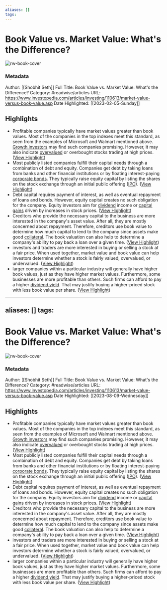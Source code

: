 ```yaml
---
aliases: []
tags:
---
```

# Book Value vs. Market Value: What's the Difference?

![rw-book-cover](https://www.investopedia.com/thmb/j2VPAmQazyEhCymeYmNAU2bosys=/1500x0/filters:no_upscale():max_bytes(150000):strip_icc()/GettyImages-1163568198-b6cea71a0e92435ca5add00ee1ff1049.jpg)
### Metadata
Author: [[Shobhit Seth]]
Full Title: Book Value vs. Market Value: What's the Difference?
Category: #readwise/articles
URL: https://www.investopedia.com/articles/investing/110613/market-value-versus-book-value.asp
Date Highlighted: [[2023-02-05-Sunday]]

## Highlights
- Profitable companies typically have market values greater than book values. Most of the companies in the top indexes meet this standard, as seen from the examples of Microsoft and Walmart mentioned above. [Growth investors](https://www.investopedia.com/terms/g/growthinvesting.asp) may find such companies promising. However, it may also indicate [overvalued](https://www.investopedia.com/terms/o/overvalued.asp) or overbought stocks trading at high prices. ([View Highlight](https://read.readwise.io/read/01grfnereq05yxqt9xnfjyp0qk))
- Most publicly listed companies fulfill their capital needs through a combination of debt and equity. Companies get debt by taking loans from banks and other financial institutions or by floating interest-paying [corporate bonds](https://www.investopedia.com/terms/c/corporatebond.asp). They typically raise equity capital by listing the shares on the stock exchange through an initial public offering ([IPO](https://www.investopedia.com/terms/i/ipo.asp)). ([View Highlight](https://read.readwise.io/read/01grfnddg6b5xjhnc0545pmhjk))
- Debt capital requires payment of interest, as well as eventual repayment of loans and bonds. However, equity capital creates no such obligation for the company. Equity investors aim for [dividend](https://www.investopedia.com/terms/d/dividend.asp) income or [capital gains](https://www.investopedia.com/terms/c/capitalgain.asp) driven by increases in stock prices. ([View Highlight](https://read.readwise.io/read/01grfnc2t2s717ecgvq50pqh6a))
- Creditors who provide the necessary capital to the business are more interested in the company's asset value. After all, they are mostly concerned about repayment. Therefore, creditors use book value to determine how much capital to lend to the company since assets make good [collateral](https://www.investopedia.com/terms/c/collateral.asp). The book valuation can also help to determine a company's ability to pay back a loan over a given time. ([View Highlight](https://read.readwise.io/read/01grfndsbken46bb9xqya63bcj))
- investors and traders are more interested in buying or selling a stock at a fair price. When used together, market value and book value can help investors determine whether a stock is fairly valued, overvalued, or undervalued. ([View Highlight](https://read.readwise.io/read/01grfne0e3kkhy22h5h2ccmcz2))
- larger companies within a particular industry will generally have higher book values, just as they have higher market values. Furthermore, some businesses are more profitable than others. Such firms can afford to pay a higher [dividend yield](https://www.investopedia.com/terms/d/dividendyield.asp). That may justify buying a higher-priced stock with less book value per share. ([View Highlight](https://read.readwise.io/read/01grfnftqdbnv75dhszsxvg3sg))
---
aliases: []
tags:
---
# Book Value vs. Market Value: What's the Difference?

![rw-book-cover](https://www.investopedia.com/thmb/j2VPAmQazyEhCymeYmNAU2bosys=/1500x0/filters:no_upscale():max_bytes(150000):strip_icc()/GettyImages-1163568198-b6cea71a0e92435ca5add00ee1ff1049.jpg)
### Metadata
Author: [[Shobhit Seth]]
Full Title: Book Value vs. Market Value: What's the Difference?
Category: #readwise/articles
URL: https://www.investopedia.com/articles/investing/110613/market-value-versus-book-value.asp
Date Highlighted: [[2023-08-09-Wednesday]]

## Highlights
- Profitable companies typically have market values greater than book values. Most of the companies in the top indexes meet this standard, as seen from the examples of Microsoft and Walmart mentioned above. [Growth investors](https://www.investopedia.com/terms/g/growthinvesting.asp) may find such companies promising. However, it may also indicate [overvalued](https://www.investopedia.com/terms/o/overvalued.asp) or overbought stocks trading at high prices. ([View Highlight](https://read.readwise.io/read/01grfnereq05yxqt9xnfjyp0qk))
- Most publicly listed companies fulfill their capital needs through a combination of debt and equity. Companies get debt by taking loans from banks and other financial institutions or by floating interest-paying [corporate bonds](https://www.investopedia.com/terms/c/corporatebond.asp). They typically raise equity capital by listing the shares on the stock exchange through an initial public offering ([IPO](https://www.investopedia.com/terms/i/ipo.asp)). ([View Highlight](https://read.readwise.io/read/01grfnddg6b5xjhnc0545pmhjk))
- Debt capital requires payment of interest, as well as eventual repayment of loans and bonds. However, equity capital creates no such obligation for the company. Equity investors aim for [dividend](https://www.investopedia.com/terms/d/dividend.asp) income or [capital gains](https://www.investopedia.com/terms/c/capitalgain.asp) driven by increases in stock prices. ([View Highlight](https://read.readwise.io/read/01grfnc2t2s717ecgvq50pqh6a))
- Creditors who provide the necessary capital to the business are more interested in the company's asset value. After all, they are mostly concerned about repayment. Therefore, creditors use book value to determine how much capital to lend to the company since assets make good [collateral](https://www.investopedia.com/terms/c/collateral.asp). The book valuation can also help to determine a company's ability to pay back a loan over a given time. ([View Highlight](https://read.readwise.io/read/01grfndsbken46bb9xqya63bcj))
- investors and traders are more interested in buying or selling a stock at a fair price. When used together, market value and book value can help investors determine whether a stock is fairly valued, overvalued, or undervalued. ([View Highlight](https://read.readwise.io/read/01grfne0e3kkhy22h5h2ccmcz2))
- larger companies within a particular industry will generally have higher book values, just as they have higher market values. Furthermore, some businesses are more profitable than others. Such firms can afford to pay a higher [dividend yield](https://www.investopedia.com/terms/d/dividendyield.asp). That may justify buying a higher-priced stock with less book value per share. ([View Highlight](https://read.readwise.io/read/01grfnftqdbnv75dhszsxvg3sg))

